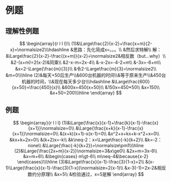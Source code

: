 # 例题

## 理解性例题
$$
\begin{array}{r l l l}\\
(1)&\Large\frac{2}{x-2}+\frac{x+m}{2-x}=\normalsize2\\\hdashline
&思路：先化简成x=。。。\\
&然后求特解\\
解：&\Large\frac{2}{x-2}-\frac{(x+m)}{x-2}=\normalsize2&相反数（but...why）\\
&2-(x+m)=2(x-2)&同乘\\
&2-x-m=2x-4\\
&-x-2x=-4-2+m\\
&-3x=-6+m\\
&x=2-\Large{\frac{m}{3}}\\
&令2-\Large\frac{m}{3}=\normalsize2\\
&m=0\\\hline
(2)&每天+50后生产\\&600台机器的时间\\&等于原来生产\\&450台机器的时间，\\&现在每天多少台\\\hdashline
&\Large\frac{600}{x+50}=\frac{450}{x}\\
&600x=450(x+50)\\
&150x=450*50\\
&x=150\\
&x+50=200\\\hline
\end{array}
$$

## 例题
$$
\begin{array}{r l l l}
(1)&\Large{\frac{x}{x-1}+\frac{k}{x-1}-\frac{x}{x+1}}\normalsize=0\\
&\Large{\frac{x+k}{x-1}-\frac{x}{x+1}}\normalsize=0\\
&(x+k)(x+1)-x(x-1)=0\\
&x^2+x+kx+k-x^2+x=0\\
&kx+k+2x=0\\
&(k+2)x=-k\\
&k\neq-2：x=\Large\frac{-k}{k+2}\\
&k=-2：none\\
&\Large{\frac{-k}{k+2}}=\normalsize\pm1\\\hline
(2)&\Large{\frac{2x+m}{x-2}}\normalsize=3&x\ge0\\
&2x+m=3x-6\\
&x=m+6\\
&\begin{cases}
m\gt-6\\
m\neq-4&\because{x-2}
\end{cases}\\\hline
(3)&\Large\frac{x}{x-1}-\frac{3}{1-x}=2\\
&(x-1)\Large(\frac{x}{x-1}-\frac{3}{1-x})\normalsize=2(x-1)\\
&x-3(-1)=2x-2&相反数约分原理\\
&x=5\\
&检验通过，x=5是解
\end{array}
$$